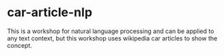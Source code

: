 # car-article-nlp
This is a workshop for natural language processing and can be applied to any text context, but this workshop uses wikipedia car articles to show the concept.
